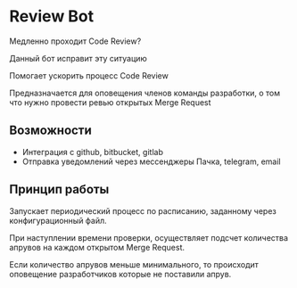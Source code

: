 # Review Bot

Медленно проходит Code Review?

Данный бот исправит эту ситуацию

Помогает ускорить процесс Code Review

Предназначается для оповещения членов команды разработки, о том что нужно провести ревью открытых Merge Request

## Возможности

- Интеграция с github, bitbucket, gitlab
- Отправка уведомлений через мессенджеры Пачка, telegram, email

## Принцип работы

Запускает периодический процесс по расписанию, заданному через конфигурационный файл.

При наступлении времени проверки, осуществляет подсчет количества апрувов на каждом открытом Merge Request.

Если количество апрувов меньше минимального, то происходит оповещение разработчиков которые не поставили апрув.
